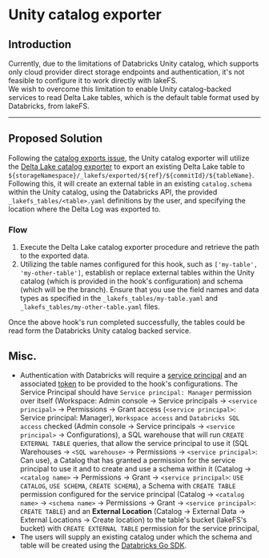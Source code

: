 # Unity catalog exporter

## Introduction

Currently, due to the limitations of Databricks Unity catalog, which supports only cloud provider direct storage
endpoints and authentication, it's not feasible to configure it to work directly with lakeFS.  
We wish to overcome this limitation to enable Unity catalog-backed services to read Delta Lake tables, which is the
default table format used by Databricks, from lakeFS.

---

## Proposed Solution

Following the [catalog exports issue](https://github.com/treeverse/lakeFS/issues/6461), the Unity catalog exporter will 
utilize the [Delta Lake catalog exporter](./delta-catalog-exporter.md) to export an existing Delta Lake table to 
`${storageNamespace}/_lakefs/exported/${ref}/${commitId}/${tableName}`. Following this, it will create an external table
in an existing `catalog.schema` within the Unity catalog, using the Databricks API, the provided 
`_lakefs_tables/<table>.yaml` definitions by the user, and specifying the location where the Delta Log was exported to.

### Flow

1. Execute the Delta Lake catalog exporter procedure and retrieve the path to the exported data.
2. Utilizing the table names configured for this hook, such as `['my-table', 'my-other-table']`, establish or replace external
tables within the Unity catalog (which is provided in the hook's configuration) and schema (which will be the branch). Ensure that you use
the field names and data types as specified in the `_lakefs_tables/my-table.yaml` and `_lakefs_tables/my-other-table.yaml` files.

Once the above hook's run completed successfully, the tables could be read form the Databricks Unity catalog backed service.

## Misc.

- Authentication with Databricks will require a [service principal](https://docs.databricks.com/en/dev-tools/service-principals.html)
and an associated [token](https://docs.databricks.com/en/dev-tools/service-principals.html#step-4-generate-a-databricks-personal-access-token-for-the-databricks-service-principal) to be provided to the hook's
configurations. The Service Principal should have `Service principal: Manager`
permission over itself (Workspace: Admin console -> Service principals -> `<service principal>` -> Permissions -> Grant access (`<service principal>`:
Service principal: Manager), `Workspace access` and `Databricks SQL access` checked (Admin console -> Service principals -> `<service principal>` -> Configurations),
a SQL warehouse that will run `CREATE EXTERNAL TABLE` queries, that allow the service principal to use it (SQL Warehouses ->
`<SQL warehouse>` -> Permissions -> `<service principal>`: Can use), a Catalog that has granted a permission for the service principal
to use it and to create and use a schema within it (Catalog -> `<catalog name>` -> Permissions -> Grant -> `<service principal>`: `USE CATALOG`, `USE SCHEMA`, `CREATE SCHEMA`),
a Schema with `CREATE TABLE` permission configured for the service principal (Catalog -> `<catalog name>` -> `<schema name>` -> Permissions
-> Grant -> `<service principal>`: `CREATE TABLE`)
and an **External Location** (Catalog -> External Data -> External Locations -> Create location) to the table's bucket (lakeFS's bucket) with `CREATE EXTERNAL TABLE` permission for the service principal,
- The users will supply an existing catalog under which the schema and table will be created using the [Databricks Go SDK](https://docs.databricks.com/en/dev-tools/sdk-go.html).
